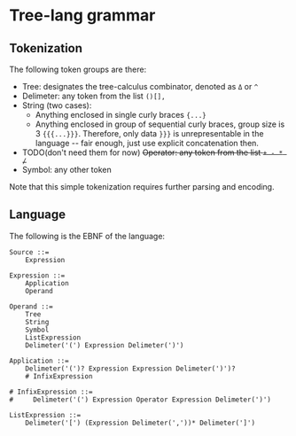 # Tree-lang grammar

## Tokenization

The following token groups are there:
- Tree: designates the tree-calculus combinator, denoted as `Δ` or `^`
- Delimeter: any token from the list `()[],`
- String (two cases): 
    * Anything enclosed in single curly braces `{...}`
    * Anything enclosed in group of sequential curly braces, group size is 3 `{{{...}}}`.
        Therefore, only data `}}}` is unrepresentable in the language -- fair enough, just use
        explicit concatenation then.
- TODO(don't need them for now) ~~Operator: any token from the list `+ - * /`~~
- Symbol: any other token

Note that this simple tokenization requires further parsing and encoding.

## Language

The following is the EBNF of the language:

```
Source ::=
    Expression

Expression ::=
    Application
    Operand
    
Operand ::=
    Tree
    String
    Symbol
    ListExpression
    Delimeter('(') Expression Delimeter(')')
    
Application ::=
    Delimeter('(')? Expression Expression Delimeter(')')?
    # InfixExpression

# InfixExpression ::=
#     Delimeter('(') Expression Operator Expression Delimeter(')')

ListExpression ::=
    Delimeter('[') (Expression Delimeter(','))* Delimeter(']')

```
